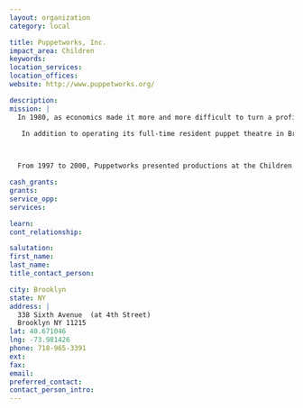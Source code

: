 ```yaml
---
layout: organization
category: local

title: Puppetworks, Inc.
impact_area: Children
keywords: 
location_services: 
location_offices: 
website: http://www.puppetworks.org/

description: 
mission: |
  In 1980, as economics made it more and more difficult to turn a profit in touring puppet theatre, Mr. Coppola founded the not-for-profit company, Puppetworks, Inc. which eventually replaced the Nicolo Marionettes.

   In addition to operating its full-time resident puppet theatre in Brooklyn's Park Slope historic district, Puppetworks has been a holiday tradition at Macy*s (Herald Square) since Macy*s built a puppet theatre especially for Puppetworks in 1976.

  

  From 1997 to 2000, Puppetworks presented productions at the Children's Aid Society's Greenwich Village Center Theatre.  In concert, Puppetworks has appeared with the Little Orchestra Society, St. Lukes' Chamber Ensemble, the Orchestra da Camera and the Brooklyn Philharmonic in such works as Debussy's "Toy Box," Ibert's "Divertissements," and in highly-praised performances of Haydn's marionette opera

cash_grants: 
grants: 
service_opp: 
services: 

learn: 
cont_relationship: 

salutation: 
first_name: 
last_name: 
title_contact_person: 

city: Brooklyn
state: NY
address: |
  338 Sixth Avenue  (at 4th Street)  
  Brooklyn NY 11215
lat: 40.671046
lng: -73.981426
phone: 718-965-3391
ext: 
fax: 
email: 
preferred_contact: 
contact_person_intro: 
---
```

